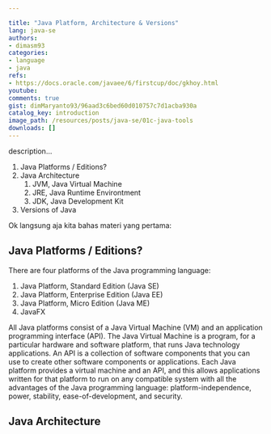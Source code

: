 ```yaml
---

title: "Java Platform, Architecture & Versions"
lang: java-se
authors:
- dimasm93
categories:
- language
- java
refs: 
- https://docs.oracle.com/javaee/6/firstcup/doc/gkhoy.html
youtube: 
comments: true
gist: dimMaryanto93/96aad3c6bed60d010757c7d1acba930a
catalog_key: introduction
image_path: /resources/posts/java-se/01c-java-tools
downloads: []
---
```



description...

1. Java Platforms / Editions?
2. Java Architecture
    1. JVM, Java Virtual Machine
    2. JRE, Java Runtime Environtment
    3. JDK, Java Development Kit
3. Versions of Java

Ok langsung aja kita bahas materi yang pertama:

<!--more-->

## Java Platforms / Editions?

There are four platforms of the Java programming language:

1. Java Platform, Standard Edition (Java SE)
2. Java Platform, Enterprise Edition (Java EE)
3. Java Platform, Micro Edition (Java ME)
4. JavaFX

All Java platforms consist of a Java Virtual Machine (VM) and an application programming interface (API). The Java Virtual Machine is a program, for a particular hardware and software platform, that runs Java technology applications. An API is a collection of software components that you can use to create other software components or applications. Each Java platform provides a virtual machine and an API, and this allows applications written for that platform to run on any compatible system with all the advantages of the Java programming language: platform-independence, power, stability, ease-of-development, and security.

## Java Architecture


